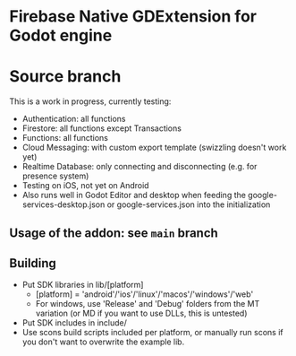 # Firebase Native GDExtension for Godot engine
# Source branch

This is a work in progress, currently testing:
- Authentication: all functions
- Firestore: all functions except Transactions
- Functions: all functions
- Cloud Messaging: with custom export template (swizzling doesn't work yet)
- Realtime Database: only connecting and disconnecting (e.g. for presence system)
- Testing on iOS, not yet on Android
- Also runs well in Godot Editor and desktop when feeding the google-services-desktop.json or google-services.json into the initialization

## Usage of the addon: see `main` branch

## Building

- Put SDK libraries in lib/[platform]
  - [platform] = 'android'/'ios'/'linux'/'macos'/'windows'/'web'
  - For windows, use 'Release' and 'Debug' folders from the MT variation (or MD if you want to use DLLs, this is untested)
- Put SDK includes in include/
- Use scons build scripts included per platform, or manually run scons if you don't want to overwrite the example lib.
